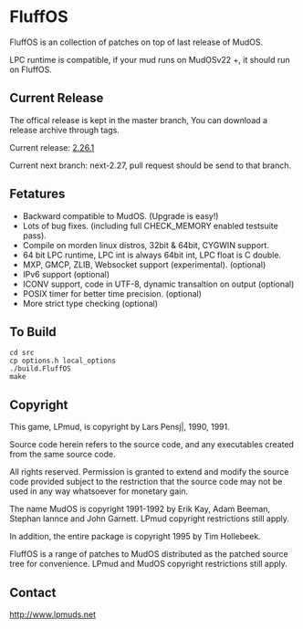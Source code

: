 FluffOS
=======

FluffOS is an collection of patches on top of last release of MudOS.

LPC runtime is compatible, if your mud runs on MudOSv22 +, it should run on FluffOS.

Current Release
---------------
The offical release is kept in the master branch, You can download a release archive through tags.

Current release: [2.26.1](https://github.com/fluffos/fluffos/archive/fluffos-2.26.1.tar.gz)

Current next branch: next-2.27, pull request should be send to that branch.

Fetatures
---------
  * Backward compatible to MudOS. (Upgrade is easy!)
  * Lots of bug fixes. (including full CHECK_MEMORY enabled testsuite pass).
  * Compile on morden linux distros, 32bit & 64bit, CYGWIN support.
  * 64 bit LPC runtime, LPC int is always 64bit int, LPC float is C double.
  * MXP, GMCP, ZLIB, Websocket support (experimental). (optional) 
  * IPv6 support (optional)
  * ICONV support, code in UTF-8, dynamic transaltion on output (optional)
  * POSIX timer for better time precision. (optional)
  * More strict type checking (optional)

To Build
--------
```
cd src
cp options.h local_options
./build.FluffOS
make
```

Copyright
---------
This game, LPmud, is copyright by Lars Pensj|, 1990, 1991.

Source code herein refers to the source code, and any executables
created from the same source code.

All rights reserved.  Permission is granted to extend and modify the
source code provided subject to the restriction that the source code may
not be used in any way whatsoever for monetary gain.

The name MudOS is copyright 1991-1992 by Erik Kay, Adam Beeman, Stephan Iannce
and John Garnett.  LPmud copyright restrictions still apply.

In addition, the entire package is copyright 1995 by Tim Hollebeek.

FluffOS is a range of patches to MudOS distributed as the patched source tree for convenience.
LPmud and MudOS copyright restrictions still apply.

Contact
-------
  http://www.lpmuds.net
